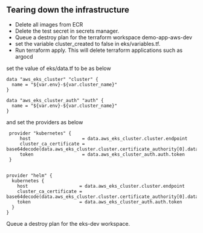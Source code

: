 ## Tearing down the infrastructure
- Delete all images from ECR
- Delete the test secret in secrets manager.
- Queue a destroy plan for the terraform workspace demo-app-aws-dev
- set the variable cluster_created to false in eks/variables.tf. 
- Run terraform apply. This will delete terraform applications such as argocd

set the value of eks/data.tf to be as below


    data "aws_eks_cluster" "cluster" {
      name = "${var.env}-${var.cluster_name}"
    }
    
    data "aws_eks_cluster_auth" "auth" {
      name = "${var.env}-${var.cluster_name}"
    }


and set the providers as below

     provider "kubernetes" {
         host                   = data.aws_eks_cluster.cluster.endpoint
         cluster_ca_certificate =      base64decode(data.aws_eks_cluster.cluster.certificate_authority[0].data)
         token                  = data.aws_eks_cluster_auth.auth.token
     }


    provider "helm" {
      kubernetes {
        host                   = data.aws_eks_cluster.cluster.endpoint
        cluster_ca_certificate = base64decode(data.aws_eks_cluster.cluster.certificate_authority[0].data)
        token                  = data.aws_eks_cluster_auth.auth.token
      }
    }

Queue a destroy plan for the eks-dev workspace.